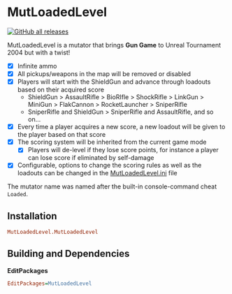 # MutLoadedLevel

[![GitHub all releases](https://img.shields.io/github/downloads/EliotVU/UT2004-MutLoadedLevel/total)](https://github.com/EliotVU/UT2004-MutLoadedLevel/releases)

MutLoadedLevel is a mutator that brings **Gun Game** to Unreal Tournament 2004 but with a twist! 

- [x] Infinite ammo
- [x] All pickups/weapons in the map will be removed or disabled
- [x] Players will start with the ShieldGun and advance through loadouts based on their acquired score
  - ShieldGun > AssaultRifle > BioRIfle > ShockRifle > LinkGun > MiniGun > FlakCannon > RocketLauncher > SniperRifle
  - SniperRifle and ShieldGun > SniperRifle and AssaultRifle, and so on...
- [x] Every time a player acquires a new score, a new loadout will be given to the player based on that score
- [x] The scoring system will be inherited from the current game mode
  - [x] Players will de-level if they lose score points, for instance a player can lose score if eliminated by self-damage
- [x] Configurable, options to change the scoring rules as well as the loadouts can be changed in the [MutLoadedLevel.ini](Configs/MutLoadedLevel.ini) file

The mutator name was named after the built-in console-command cheat `Loaded`.

## Installation

```ini
MutLoadedLevel.MutLoadedLevel
```

## Building and Dependencies

**EditPackages**

```ini
EditPackages=MutLoadedLevel
```
